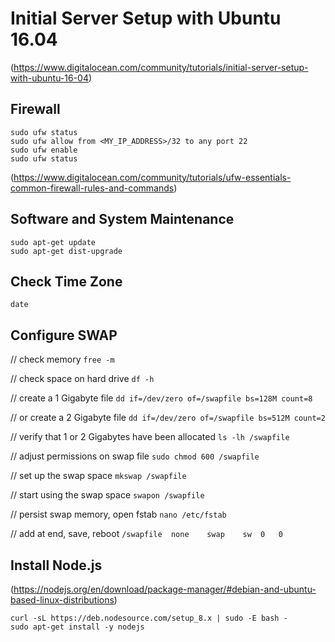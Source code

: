 # Initial Server Setup with Ubuntu 16.04

(https://www.digitalocean.com/community/tutorials/initial-server-setup-with-ubuntu-16-04)  

## Firewall
`sudo ufw status`  
`sudo ufw allow from <MY_IP_ADDRESS>/32 to any port 22`  
`sudo ufw enable`  
`sudo ufw status`

(https://www.digitalocean.com/community/tutorials/ufw-essentials-common-firewall-rules-and-commands)

## Software and System Maintenance
`sudo apt-get update`  
`sudo apt-get dist-upgrade`  

## Check Time Zone
`date`

## Configure SWAP
// check memory
`free -m`

// check space on hard drive
`df -h`

// create a 1 Gigabyte file
`dd if=/dev/zero of=/swapfile bs=128M count=8`

// or create a 2 Gigabyte file
`dd if=/dev/zero of=/swapfile bs=512M count=2`

// verify that 1 or 2 Gigabytes have been allocated
`ls -lh /swapfile`

// adjust permissions on swap file
`sudo chmod 600 /swapfile`

// set up the swap space
`mkswap /swapfile`

// start using the swap space
`swapon /swapfile`

// persist swap memory, open fstab
`nano /etc/fstab`

// add at end, save, reboot
`/swapfile	none	swap	sw	0	0`

## Install Node.js
(https://nodejs.org/en/download/package-manager/#debian-and-ubuntu-based-linux-distributions)

`curl -sL https://deb.nodesource.com/setup_8.x | sudo -E bash -`  
`sudo apt-get install -y nodejs`
